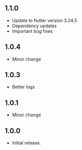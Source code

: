 ## 1.1.0

- Update to flutter version 3.24.5
- Dependency updates
- Important bug fixes

## 1.0.4

- Minor change
  
## 1.0.3

- Better logs

## 1.0.1

- Minor change

## 1.0.0

- Initial release.
